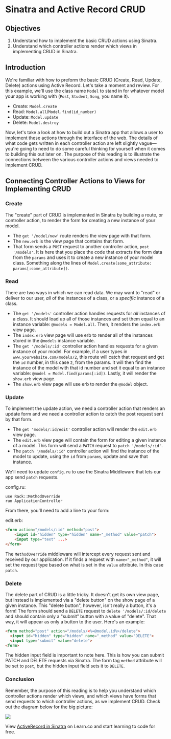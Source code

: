 # Sinatra and Active Record CRUD

## Objectives

1. Understand how to implement the basic CRUD actions using Sinatra. 
2. Understand which controller actions render which views in implementing CRUD in Sinatra. 

## Introduction

We're familiar with how to preform the basic CRUD (Create, Read, Update, Delete) actions using Active Record. Let's take a moment and review. For this example, we'll use the class name `Model` to stand in for whatever model your app is working with (`Post`, `Student`, `Song`, you name it). 

* Create: `Model.create`
* Read: `Model.all`/`Model.find(id_number)`
* Update: `Model.update`
* Delete: `Model.destroy`

Now, let's take a look at how to build out a Sinatra app that allows a user to implement these actions through the interface of the web. The details of what code gets written in each controller action are left slightly vague––you're going to need to do some careful thinking for yourself when it comes to building this out later on. The purpose of this reading is to illustrate the connections between the various controller actions and views needed to implement CRUD. 

## Connecting Controller Actions to Views for Implementing CRUD

### Create

The "create" part of CRUD is implemented in Sinatra by building a route, or controller action, to render the form for creating a new instance of your model. 

* The `get '/model/new'` route renders the view page with that form. 
* The `new.erb` is the view page that contains that form. 
* That form sends a `POST` request to another controller action, `post '/models'`. It is here that you place the code that extracts the form data from the `params` and uses it to create a new instance of your model class. Something along the lines of `Model.create(some_attribute: params[:some_attribute])`. 

### Read

There are two ways in which we can read data. We may want to "read" or deliver to our user, *all* of the instances of a class, or a *specific* instance of a class. 

* The `get '/models'` controller action handles requests for *all* instances of a class. It should load up all of those instances and set them equal to an instance variable: `@models = Model.all`. Then, it renders the `index.erb` view page. 
* The `index.erb` view page will use erb to render all of the instances stored in the `@models` instance variable. 
* The `get '/models/:id'` controller action handles requests for a given instance of your model. For example, if a user types in `www.yourwebsite.com/models/2`, this route will catch that request and get the `id` number, in this case `2`, from the params. It will then find the instance of the model with that id number and set it equal to an instance variable: `@model = Model.find(params[:id])`. Lastly, it will render the `show.erb` view page. 
* The `show.erb` view page will use erb to render the `@model` object. 

### Update

To implement the update action, we need a controller action that renders an update form and we need a controller action to catch the post request sent by that form. 

* The `get 'models/:id/edit'` controller action will render the `edit.erb` view page. 
* The `edit.erb` view page will contain the form for editing a given instance of a model. This form will send a `PATCH` request to `patch '/models/:id'`. 
* The `patch '/models/:id'` controller action will find the instance of the model to update, using the `id` from `params`, update and save that instance. 

We'll need to update `config.ru` to use the Sinatra Middleware that lets our app send `patch` requests.

config.ru:
```
use Rack::MethodOverride
run ApplicationController
```

From there, you'll need to add a line to your form:

edit.erb:
```html
<form action="/models/:id" method="post">
    <input id="hidden" type="hidden" name="_method" value="patch">
    <input type="text" ...>
</form>
```
The `MethodOverride` middleware will intercept every request sent and received by our application. If it finds a request with `name="_method"`, it will set the request type based on what is set in the `value` attribute. In this case `patch`.

### Delete

The delete part of CRUD is a little tricky. It doesn't get its own view page, but instead is implemented via a "delete button" on the show page of a given instance. This "delete button", however, isn't really a button, it's a form! The form should send a `DELETE` request to `delete '/models/:id/delete` and should contain only a "submit" button with a value of "delete". That way, it will appear as only a button to the user. Here's an example:

```html
<form method="post" action="/models/<%=@model.id%>/delete">
  <input id="hidden" type="hidden" name="_method" value="DELETE">
  <input type="submit" value="delete">
<form>
```

The hidden input field is important to note here. This is how you can submit PATCH and DELETE requests via Sinatra. The form tag `method` attribute will be set to `post`, but the hidden input field sets it to `DELETE`.


### Conclusion

Remember, the purpose of this reading is to help you understand which controller actions render which views, and which views have forms that send requests to which controller actions, as we implement CRUD. Check out the diagram below for the big picture:

![](http://readme-pics.s3.amazonaws.com/Screen%20Shot%202015-12-28%20at%2010.49.31%20AM.png)














<p data-visibility='hidden'>View <a href='https://learn.co/lessons/sinatra-activerecord-reading'>ActiveRecord in Sinatra</a> on Learn.co and start learning to code for free.</p>
